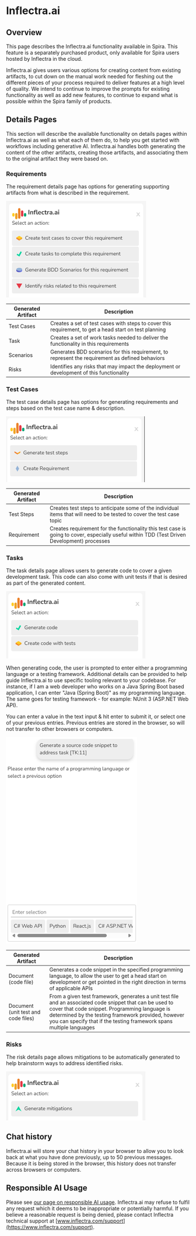 # Inflectra.ai

## Overview

This page describes the Inflectra.ai functionality available in Spira. This feature is a separately purchased product, only available for Spira users hosted by Inflectra in the cloud. 

Inflectra.ai gives users various options for creating content from existing artifacts, to cut down on the manual work needed for fleshing out the different pieces of your process required to deliver features at a high level of quality. We intend to continue to improve the prompts for existing functionality as well as add new features, to continue to expand what is possible within the Spira family of products. 

## Details Pages

This section will describe the available functionality on details pages within Inflectra.ai as well as what each of them do, to help you get started with workflows including generative AI. Inflectra.ai handles both generating the content of the other artifacts, creating those artifacts, and associating them to the original artifact they were based on. 


### Requirements

The requirement details page has options for generating supporting artifacts from what is described in the requirement. 

![](img/Inflectra_ai_requirements_details.png)

| Generated Artifact | Description                                                                                                   |
|--------------------|---------------------------------------------------------------------------------------------------------------|
| Test Cases         | Creates a set of test cases with steps to cover this requirement, to get a head start on test planning        | 
| Task               | Creates a set of work tasks needed to deliver the functionality in this requirements                          | 
| Scenarios          | Generates BDD scenarios for this requirement, to represent the requirement as defined behaviors               | 
| Risks              | Identifies any risks that may impact the deployment or development of this functionality                      | 


### Test Cases

The test case details page has options for generating requirements and steps based on the test case name & description. 

![](img/Inflectra_ai_testcase_details.png)

| Generated Artifact | Description                                                                                                                                  | 
|--------------------|----------------------------------------------------------------------------------------------------------------------------------------------|
| Test Steps         | Creates test steps to anticipate some of the individual items that will need to be tested to cover the test case topic                       | 
| Requirement        | Creates requirement for the functionality this test case is going to cover, especially useful within TDD (Test Driven Development) processes | 


### Tasks 

The task details page allows users to generate code to cover a given development task. This code can also come with unit tests if that is desired as part of the generated content.

![](img/Inflectra_ai_task_details.png)

When generating code, the user is prompted to enter either a programming language or a testing framework. Additional details can be provided to help guide Inflectra.ai to use specific tooling relevant to your codebase. For instance, if I am a web developer who works on a Java Spring Boot based application, I can enter "Java (Spring Boot)" as my programming language. The same goes for testing framework - for example: NUnit 3 (ASP.NET Web API).

You can enter a value in the text input & hit enter to submit it, or select one of your previous entries. Previous entries are stored in the browser, so will not transfer to other browsers or computers. 

<span style="border: 2px solid var(--md-accent-bg-color--light); height: auto; width: fit-content; display: block;">![](img/Inflectra_ai_task_detail_input.png)</span>

| Generated Artifact                  | Description| 
|-------------------------------------|------------|
| Document (code file)                | Generates a code snippet in the specified programming language, to allow the user to get a head start on development or get pointed in the right direction in terms of applicable APIs | 
| Document (unit test and code files) | From a given test framework, generates a unit test file and an associated code snippet that can be used to cover that code snippet. Programming language is determined by the testing framework provided, however you can specify that if the testing framework spans multiple languages | 


### Risks

The risk details page allows mitigations to be automatically generated to help brainstorm ways to address identified risks.

![](img/Inflectra_ai_risk_details.png)


## Chat history

Inflectra.ai will store your chat history in your browser to allow you to look back at what you have done previously, up to 50 previous messages. Because it is being stored in the browser, this history does not transfer across browsers or computers. 


## Responsible AI Usage

Please see [our page on responsible AI usage](https://www.inflectra.com/Company/Responsible-AI-Statement.aspx). Inflectra.ai may refuse to fulfil any request which it deems to be inappropriate or potentially harmful. If you believe a reasonable request is being denied, please contact Inflectra technical support at [www.inflectra.com/support](https://www.inflectra.com/support).